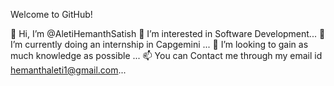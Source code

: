 Welcome to GitHub!

👋 Hi, I’m @AletiHemanthSatish
👀 I’m interested in Software Development...
🌱 I’m currently doing an internship in Capgemini ...
💞️ I’m looking to gain as much knowledge as possible ...
📫 You can Contact me through my email id hemanthaleti1@gmail.com...
